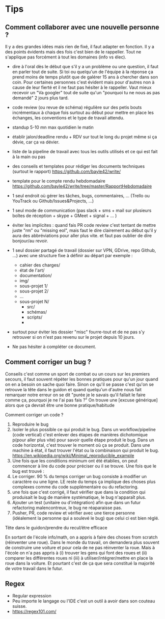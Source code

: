 # Tips

## Comment collaborer avec une nouvelle personne ?

Il y a des grandes idées mais rien de fixé, il faut adapter en fonction.
Il y a des points évidents mais des fois c'est bien de le rappeller.
Tout ne s'applique pas forcément à tout les domaines (info vs élec).

- dire à l'oral dès le début que s'il y a un problème ou une question, il faut en parler tout de suite. Si toi ou quelqu'un de l'équipe à la réponse ça prend moins de temps plutôt que de galérer 15 ans à chercher dans son coin. Pour certaines personnes c'est évident mais pour d'autres non à cause de leur fierté et il ne faut pas hésiter à le rappeller. Vaut mieux recevoir un "Va googler" tout de suite qu'un "pourquoi tu ne nous as pas demandé" 2 jours plus tard.
- code review (ou revue de schéma) régulière sur des petis bouts incrémentaux à chaque fois surtout au début pour mettre en place les échanges, les conventions et le type de travail attendu.
- standup 5-10 mn max quotidien le matin
- établir jalon/deadline rendu + RDV sur tout le long du projet même si ça dévie, car ça va dévier.
- liste de la pipeline de travail avec tous les outils utilisés et ce qui est fait à la main ou pas
- des conseils et templates pour rédiger les documents techniques (surtout le rapport) https://github.com/bayle42/write/
- template pour le compte rendu hebdomadaire https://github.com/bayle42/write/tree/master/RapportHebdomadaire
- 1 seul endroit où gérer les tâches, bugs, commentaires, ... (Trello ou YouTrack ou Github/Issues&Projects, ...)
- 1 seul mode de communication (pas slack + sms + mail sur plusieurs boîtes de réception + skype + GMeet + signal + ... )
- éviter les implicites : quand fais PR code review c'est tentant de mettre juste "rm" ou "missing eol", mais faut le dire clairement au début qu'il y aura des abbréviations pour aller plus vite. et faut pas oublier de dire bonjour/au revoir.
- 1 seul dossier partagé de travail (dossier sur VPN, GDrive, repo Github, ...) avec une structure fixe à définir au départ par exemple :

    - cahier des charges/
    - état de l'art/
    - documentation/
    - img/
    - sous-projet 1/
    - sous-projet 2/
    - ...
    - sous-projet N/
        - src/
        - schémas/
        - scripts/
        -

- surtout pour éviter les dossier "misc" fourre-tout et de ne pas s'y retrouver si on n'est pas revenu sur le projet depuis 10 jours.
- Ne pas hésiter à compléter ce document.

## Comment corriger un bug ?

Conseils c'est comme un sport de combat ou un cours sur les premiers secours, il faut souvent répéter les bonnes pratiques pour qu'un jour quand on en a besoin on sache quoi faire.
Sinon ce qu'il se passe c'est qu'on se retrouve la tête dans le guidon et quand quelqu'un d'autre nous fait remarquer notre erreur on se dit "purée je le savais qu'il fallait le faire comme ça, pourquoi je ne l'ai pas fais ?" On trouve une [excuse générique] alors que ça devrait être une bonne pratique/habitude

Comment corriger un code ?

1. Reproduire le bug
2. Isoler le plus possible ce qui produit le bug. Dans un workflow/pipeline (code vertical) c'est enlever des étapes de manières dichotomique p(pour aller plus vite) pour savoir quelle étape produit le bug. Dans un code horizontal, c'est trouver le moment où ça se produit. Dans une machine à état, il faut trouver l'état ou la combinaison qui produit le bug. https://en.wikipedia.org/wiki/Minimal_reproducible_example
3. Une fois que les conditions minimum ont été établies, on peut commencer à lire du code pour préciser ou il se trouve. Une fois que le bug est trouvé :
4. Le corriger. 90 %  du temps corriger un bug consiste à modifier un caractère ou une ligne. LE reste du temps ça implique des choses plus complexes comme du code supplémentaire ou du refactoring.
5. une fois que c'est corrigé, il faut vérifier que dans la condition qui produisait le bug de manière systématique, le bug n'apparaît plus.
6. Ajouter un test (unitaire ou d'intégration) afin que dans un futur refactoring malencontreux, le bug ne réaparaisse pas.
7. Pusher, PR, code review et vérifier avec une tierce personne (idéalement la personne qui a soulevé le bug) que celui ci est bien réglé.

Tête dans le guidon/prendre du recul/être efficace

En sortant de l'école info/math, on a appris à faire des choses from scratch (réinventer une roue). Dans le monde du travail, on demandera plus souvent de construire une voiture et pour cela de ne pas réinventer la roue. Mais à l'école on n'a pas appris à (i) trouver les gens qui font des roues et (ii) comparer les différentes roues ni (iii) à utiliser/intégrer/mettre en place la roue dans la voiture. Et pourtant c'est de ça que sera constitué la majorité de votre travail dans le futur.

## Regex

- Regular expression
- Peu importe le langage ou l'IDE c'est un outil à avoir dans son couteau suisse.
- https://regex101.com/
